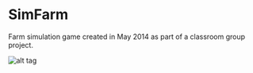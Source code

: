 # SimFarm
Farm simulation game created in May 2014 as part of a classroom group project.

![alt tag](http://i.imgur.com/ERUOKPr.png)
